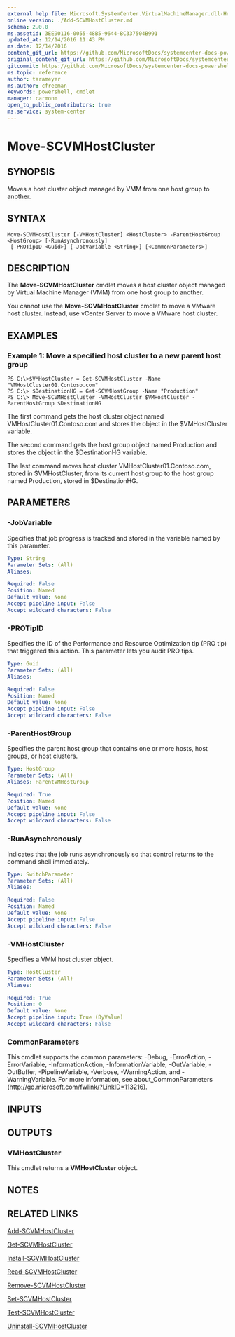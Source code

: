 ```yaml
---
external help file: Microsoft.SystemCenter.VirtualMachineManager.dll-Help.xml
online version: ./Add-SCVMHostCluster.md
schema: 2.0.0
ms.assetid: 3EE90116-0055-48B5-9644-BC337504B991
updated_at: 12/14/2016 11:43 PM
ms.date: 12/14/2016
content_git_url: https://github.com/MicrosoftDocs/systemcenter-docs-powershell/blob/master/systemcenter-cmdlets/SystemCenter2016/VirtualMachineManager/v1.0/Move-SCVMHostCluster.md
original_content_git_url: https://github.com/MicrosoftDocs/systemcenter-docs-powershell/blob/master/systemcenter-cmdlets/SystemCenter2016/VirtualMachineManager/v1.0/Move-SCVMHostCluster.md
gitcommit: https://github.com/MicrosoftDocs/systemcenter-docs-powershell/blob/96cd9bd2780eb6b78c540fa00d3b8a4313e3ed40/systemcenter-cmdlets/SystemCenter2016/VirtualMachineManager/v1.0/Move-SCVMHostCluster.md
ms.topic: reference
author: tarameyer
ms.author: cfreeman
keywords: powershell, cmdlet
manager: carmonm
open_to_public_contributors: true
ms.service: system-center
---
```


# Move-SCVMHostCluster

## SYNOPSIS
Moves a host cluster object managed by VMM from one host group to another.

## SYNTAX

```
Move-SCVMHostCluster [-VMHostCluster] <HostCluster> -ParentHostGroup <HostGroup> [-RunAsynchronously]
 [-PROTipID <Guid>] [-JobVariable <String>] [<CommonParameters>]
```

## DESCRIPTION
The **Move-SCVMHostCluster** cmdlet moves a host cluster object managed by Virtual Machine Manager (VMM) from one host group to another.

You cannot use the **Move-SCVMHostCluster** cmdlet to move a VMware host cluster.
Instead, use vCenter Server to move a VMware host cluster.

## EXAMPLES

### Example 1: Move a specified host cluster to a new parent host group
```
PS C:\>$VMHostCluster = Get-SCVMHostCluster -Name "VMHostCluster01.Contoso.com"
PS C:\> $DestinationHG = Get-SCVMHostGroup -Name "Production"
PS C:\> Move-SCVMHostCluster -VMHostCluster $VMHostCluster -ParentHostGroup $DestinationHG
```

The first command gets the host cluster object named VMHostCluster01.Contoso.com and stores the object in the $VMHostCluster variable.

The second command gets the host group object named Production and stores the object in the $DestinationHG variable.

The last command moves host cluster VMHostCluster01.Contoso.com, stored in $VMHostCluster, from its current host group to the host group named Production, stored in $DestinationHG.

## PARAMETERS

### -JobVariable
Specifies that job progress is tracked and stored in the variable named by this parameter.

```yaml
Type: String
Parameter Sets: (All)
Aliases: 

Required: False
Position: Named
Default value: None
Accept pipeline input: False
Accept wildcard characters: False
```

### -PROTipID
Specifies the ID of the Performance and Resource Optimization tip (PRO tip) that triggered this action.
This parameter lets you audit PRO tips.

```yaml
Type: Guid
Parameter Sets: (All)
Aliases: 

Required: False
Position: Named
Default value: None
Accept pipeline input: False
Accept wildcard characters: False
```

### -ParentHostGroup
Specifies the parent host group that contains one or more hosts, host groups, or host clusters.

```yaml
Type: HostGroup
Parameter Sets: (All)
Aliases: ParentVMHostGroup

Required: True
Position: Named
Default value: None
Accept pipeline input: False
Accept wildcard characters: False
```

### -RunAsynchronously
Indicates that the job runs asynchronously so that control returns to the command shell immediately.

```yaml
Type: SwitchParameter
Parameter Sets: (All)
Aliases: 

Required: False
Position: Named
Default value: None
Accept pipeline input: False
Accept wildcard characters: False
```

### -VMHostCluster
Specifies a VMM host cluster object.

```yaml
Type: HostCluster
Parameter Sets: (All)
Aliases: 

Required: True
Position: 0
Default value: None
Accept pipeline input: True (ByValue)
Accept wildcard characters: False
```

### CommonParameters
This cmdlet supports the common parameters: -Debug, -ErrorAction, -ErrorVariable, -InformationAction, -InformationVariable, -OutVariable, -OutBuffer, -PipelineVariable, -Verbose, -WarningAction, and -WarningVariable. For more information, see about_CommonParameters (http://go.microsoft.com/fwlink/?LinkID=113216).

## INPUTS

## OUTPUTS

### VMHostCluster
This cmdlet returns a **VMHostCluster** object.

## NOTES

## RELATED LINKS

[Add-SCVMHostCluster](xref:SystemCenter2016/VirtualMachineManager/v1.0/Add-SCVMHostCluster.md)

[Get-SCVMHostCluster](xref:SystemCenter2016/VirtualMachineManager/v1.0/Get-SCVMHostCluster.md)

[Install-SCVMHostCluster](xref:SystemCenter2016/VirtualMachineManager/v1.0/Install-SCVMHostCluster.md)

[Read-SCVMHostCluster](xref:SystemCenter2016/VirtualMachineManager/v1.0/Read-SCVMHostCluster.md)

[Remove-SCVMHostCluster](xref:SystemCenter2016/VirtualMachineManager/v1.0/Remove-SCVMHostCluster.md)

[Set-SCVMHostCluster](xref:SystemCenter2016/VirtualMachineManager/v1.0/Set-SCVMHostCluster.md)

[Test-SCVMHostCluster](xref:SystemCenter2016/VirtualMachineManager/v1.0/Test-SCVMHostCluster.md)

[Uninstall-SCVMHostCluster](xref:SystemCenter2016/VirtualMachineManager/v1.0/Uninstall-SCVMHostCluster.md)

